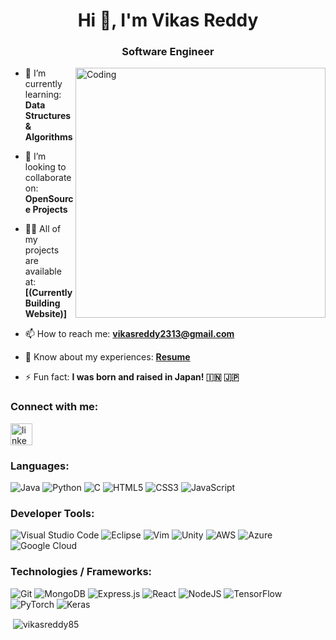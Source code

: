 <h1 align="center">Hi 👋, I'm Vikas Reddy</h1>
<h3 align="center">Software Engineer</h3>
<img align="right" alt="Coding" width="400" src="https://media4.giphy.com/media/qgQUggAC3Pfv687qPC/giphy.gif?cid=790b76114c5be44340733d1e99bca501355db14caf489629&rid=giphy.gif&ct=g">

- 🌱 I’m currently learning: **Data Structures & Algorithms**

- 👯 I’m looking to collaborate on: **OpenSource Projects**

- 👨‍💻 All of my projects are available at: **[(Currently Building Website)]**

- 📫 How to reach me: **vikasreddy2313@gmail.com**

- 📄 Know about my experiences: **[Resume](https://drive.google.com/file/d/1ONtR7xLaORKDENKAJFsk8NkHNQQEF8bv/view)**

- ⚡ Fun fact: **I was born and raised in Japan! 🇮🇳 🇯🇵**

<h3 align="left">Connect with me:</h3>
<p align="left">
<a href="https://linkedin.com/in/linkedin.com/in/vikasreddy85/" target="blank"><img align="center" src="https://cdn-icons-png.flaticon.com/512/174/174857.png" alt="linkedin.com/in/vikasreddy85/" width="35px"></a>
</p>

### Languages:
![Java](https://img.shields.io/badge/java-%23ED8B00.svg?style=for-the-badge&logo=java&logoColor=white) 
![Python](https://img.shields.io/badge/python-3670A0?style=for-the-badge&logo=python&logoColor=ffdd54) 
![C](https://img.shields.io/badge/c-%2300599C.svg?style=for-the-badge&logo=c&logoColor=white) 
![HTML5](https://img.shields.io/badge/html5-%23E34F26.svg?style=for-the-badge&logo=html5&logoColor=white)
![CSS3](https://img.shields.io/badge/css3-%231572B6.svg?style=for-the-badge&logo=css3&logoColor=white) 
![JavaScript](https://img.shields.io/badge/javascript-%23323330.svg?style=for-the-badge&logo=javascript&logoColor=%23F7DF1E)

### Developer Tools:
![Visual Studio Code](https://img.shields.io/badge/Visual%20Studio%20Code-0078d7.svg?style=for-the-badge&logo=visual-studio-code&logoColor=white) ![Eclipse](https://img.shields.io/badge/Eclipse-FE7A16.svg?style=for-the-badge&logo=Eclipse&logoColor=white) 
![Vim](https://img.shields.io/badge/VIM-%2311AB00.svg?style=for-the-badge&logo=vim&logoColor=white) 
![Unity](https://img.shields.io/badge/unity-%23000000.svg?style=for-the-badge&logo=unity&logoColor=white) 
![AWS](https://img.shields.io/badge/AWS-%23FF9900.svg?style=for-the-badge&logo=amazon-aws&logoColor=white) 
![Azure](https://img.shields.io/badge/azure-%230072C6.svg?style=for-the-badge&logo=microsoftazure&logoColor=white) 
![Google Cloud](https://img.shields.io/badge/GoogleCloud-%234285F4.svg?style=for-the-badge&logo=google-cloud&logoColor=white)

### Technologies / Frameworks:
![Git](https://img.shields.io/badge/git-%23F05033.svg?style=for-the-badge&logo=git&logoColor=white)
![MongoDB](https://img.shields.io/badge/MongoDB-%234ea94b.svg?style=for-the-badge&logo=mongodb&logoColor=white)
![Express.js](https://img.shields.io/badge/express.js-%23404d59.svg?style=for-the-badge&logo=express&logoColor=%2361DAFB)
![React](https://img.shields.io/badge/react-%2320232a.svg?style=for-the-badge&logo=react&logoColor=%2361DAFB)
![NodeJS](https://img.shields.io/badge/node.js-6DA55F?style=for-the-badge&logo=node.js&logoColor=white) 
![TensorFlow](https://img.shields.io/badge/TensorFlow-%23FF6F00.svg?style=for-the-badge&logo=TensorFlow&logoColor=white)
![PyTorch](https://img.shields.io/badge/PyTorch-%23EE4C2C.svg?style=for-the-badge&logo=PyTorch&logoColor=white)
![Keras](https://img.shields.io/badge/Keras-%23D00000.svg?style=for-the-badge&logo=Keras&logoColor=white)

<p>&nbsp;<img align="center" src="https://github-readme-stats.vercel.app/api?username=vikasreddy85&show_icons=true&locale=en" alt="vikasreddy85" /></p>
